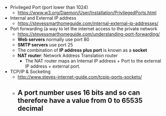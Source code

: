 - Privileged Port (port lower than 1024)
	- https://www.w3.org/Daemon/User/Installation/PrivilegedPorts.html
- Internal and External IP address
	- https://stevessmarthomeguide.com/internal-external-ip-addresses/
- Port forwarding (a way to let the internet access to the private network
	- https://stevessmarthomeguide.com/understanding-port-forwarding/
	- **Web servers** normally use port 80
	- **SMTP servers** use port 25
	- The combination of **IP address plus port** is known as a **socket**
	- **NAT router**: Network Address Translation router
		- The NAT router maps an Internal IP address + Port to the external IP address + external port.
- TCP/IP & Socketing
	- http://www.steves-internet-guide.com/tcpip-ports-sockets/
	- A port number uses 16 bits and so can therefore have a value from 0 to 65535 decimal
		-

